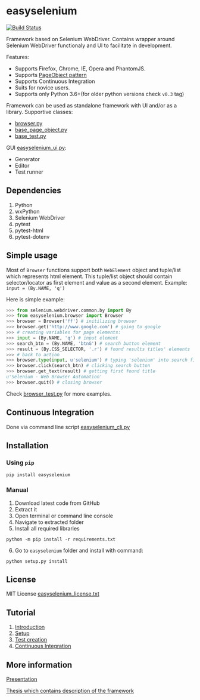 # easyselenium

[![Build Status](https://travis-ci.org/kirillstrelkov/easyselenium.svg?branch=master)](https://travis-ci.org/kirillstrelkov/easyselenium)

Framework based on Selenium WebDriver. Contains wrapper around Selenium WebDriver functionaly and UI to facilitate in development.

Features:

- Supports Firefox, Chrome, IE, Opera and PhantomJS.
- Supports [PageObject pattern](https://code.google.com/p/selenium/wiki/PageObjects)
- Supports Continuous Integration
- Suits for novice users.
- Supports only Python 3.6+(for older python versions check `v0.3` tag)

Framework can be used as standalone framework with UI and/or as a library.
Supportive classes:

- [browser.py](/easyselenium/browser.py)
- [base_page_object.py](/easyselenium/base_page_object.py)
- [base_test.py](/easyselenium/base_test.py)

GUI [easyselenium_ui.py](/easyselenium/scripts/easyselenium_ui.py):

- Generator
- Editor
- Test runner

## Dependencies

1. Python
2. wxPython
3. Selenium WebDriver
4. pytest
5. pytest-html
6. pytest-dotenv

## Simple usage

Most of `Browser` functions support both `WebElement` object and tuple/list which represents html element. This tuple/list object should contain selector/locator as first element and value as a second element. Example: `input = (By.NAME, 'q')`

Here is simple example:

```python
>>> from selenium.webdriver.common.by import By
>>> from easyselenium.browser import Browser
>>> browser = Browser('ff') # initilizing browser
>>> browser.get('http://www.google.com') # going to google
>>> # creating variables for page elements:
>>> input = (By.NAME, 'q') # input element
>>> search_btn = (By.NAME, 'btnG') # search button element
>>> result = (By.CSS_SELECTOR, '.r') # found results titles' elements
>>> # back to action
>>> browser.type(input, u'selenium') # typing 'selenium' into search field
>>> browser.click(search_btn) # clicking search button
>>> browser.get_text(result) # getting first found title
u'Selenium - Web Browser Automation'
>>> browser.quit() # closing browser
```

Check [browser_test.py](/easyselenium/test/browser_test.py) for more examples.

## Continuous Integration

Done via command line script [easyselenium_cli.py](/easyselenium/scripts/easyselenium_cli.py)

## Installation

### Using `pip`

```shell
pip install easyselenium
```

### Manual

1. Download latest code from GitHub
2. Extract it
3. Open terminal or command line console
4. Navigate to extracted folder
5. Install all required libraries

```shell
python -m pip install -r requirements.txt
```

6. Go to `easyselenium` folder and install with command:

```shell
python setup.py install
```

## License

MIT License [easyselenium_license.txt](/easyselenium/licenses/easyselenium_license.txt)

## Tutorial

1. [Introduction](https://kirillstrelkov.blogspot.de/2016/03/test-automation-with-selenium-webdriver.html)
2. [Setup](https://kirillstrelkov.blogspot.de/2016/03/test-automation-with-selenium-webdriver_28.html)
3. [Test creation](https://kirillstrelkov.blogspot.de/2016/03/test-automation-tutorial-with-selenium.html)
4. [Continuous Integration](https://kirillstrelkov.blogspot.com/2018/04/test-automation-tutorial-with-selenium.html)

## More information

[Presentation](https://www.dropbox.com/s/4y877giru9qwx3b/present_Kirill_Strelkov.pdf?dl=0)

[Thesis which contains description of the framework](https://www.dropbox.com/s/l65o69wvzjf1bue/Kirill_Strelkov_073639_BAK.pdf?dl=0)
